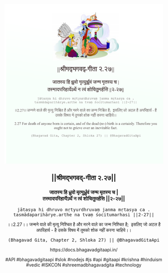 <img src="../../asset/BG_2_27.png"/>
<center><h2>||श्रीमद्‍भगवद्‍-गीता २.२७||</h2>
<h3>जातस्य हि ध्रुवो मृत्युर्ध्रुवं जन्म मृतस्य च |<br/>तस्मादपरिहार्येऽर्थे न त्वं शोचितुमर्हसि ||२-२७||</h3>
<pre>jātasya hi dhruvo mṛtyurdhruvaṃ janma mṛtasya ca .<br/>tasmādaparihārye.arthe na tvaṃ śocitumarhasi ||2-27||</pre>
<p>।।2.27।। जन्मने वाले की मृत्यु निश्चित है और मरने वाले का जन्म निश्चित है;  इसलिए जो अटल है अपरिहार्य - है उसके विषय में तुमको शोक नहीं करना चाहिये।।</p>
<pre>(Bhagavad Gita, Chapter 2, Shloka 27) || @BhagavadGitaApi</pre><p>https://docs.bhagavadgitaapi.in/</p><p>#API #bhagavadgitaapi #slok #nodejs #js #api #gitaapi #krishna #hinduism #vedic #ISKCON #shreemadbhagavadgita #technology</p></center>